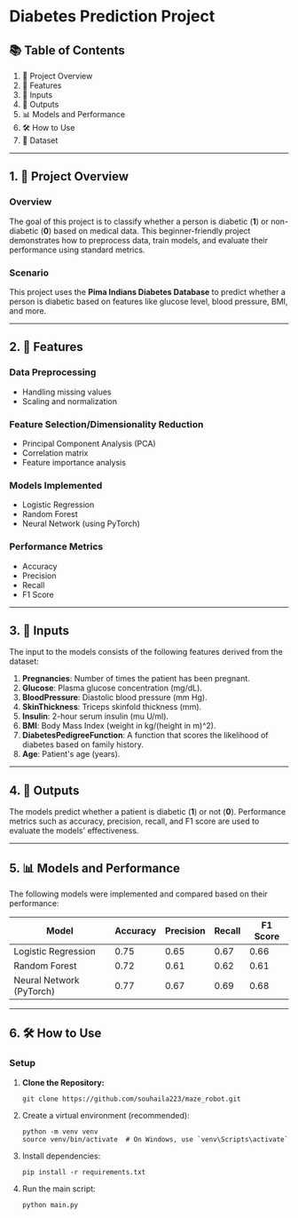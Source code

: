 # Diabetes Prediction Project

## 📚 Table of Contents

1. 📜 Project Overview  
2. 🧩 Features  
3. 🔑 Inputs  
4. 🚀 Outputs  
5. 📊 Models and Performance  
6. 🛠️ How to Use  
7. 📂 Dataset

---

## 1. 📜 Project Overview

### Overview

The goal of this project is to classify whether a person is diabetic (**1**) or non-diabetic (**0**) based on medical data. This beginner-friendly project demonstrates how to preprocess data, train models, and evaluate their performance using standard metrics.

### Scenario

This project uses the **Pima Indians Diabetes Database** to predict whether a person is diabetic based on features like glucose level, blood pressure, BMI, and more.

---

## 2. 🧩 Features

### Data Preprocessing

- Handling missing values
- Scaling and normalization

### Feature Selection/Dimensionality Reduction

- Principal Component Analysis (PCA)
- Correlation matrix
- Feature importance analysis

### Models Implemented

- Logistic Regression
- Random Forest
- Neural Network (using PyTorch)

### Performance Metrics

- Accuracy
- Precision
- Recall
- F1 Score

---

## 3. 🔑 Inputs

The input to the models consists of the following features derived from the dataset:

1. **Pregnancies**: Number of times the patient has been pregnant.
2. **Glucose**: Plasma glucose concentration (mg/dL).
3. **BloodPressure**: Diastolic blood pressure (mm Hg).
4. **SkinThickness**: Triceps skinfold thickness (mm).
5. **Insulin**: 2-hour serum insulin (mu U/ml).
6. **BMI**: Body Mass Index (weight in kg/(height in m)^2).
7. **DiabetesPedigreeFunction**: A function that scores the likelihood of diabetes based on family history.
8. **Age**: Patient's age (years).

---

## 4. 🚀 Outputs

The models predict whether a patient is diabetic (**1**) or not (**0**). Performance metrics such as accuracy, precision, recall, and F1 score are used to evaluate the models' effectiveness.

---

## 5. 📊 Models and Performance

The following models were implemented and compared based on their performance:

| **Model**                | **Accuracy** | **Precision** | **Recall** | **F1 Score** |
|--------------------------|--------------|---------------|------------|--------------|
| Logistic Regression      | 0.75         | 0.65          | 0.67       | 0.66         |
| Random Forest            | 0.72         | 0.61          | 0.62       | 0.61         |
| Neural Network (PyTorch) | 0.77         | 0.67          | 0.69       | 0.68         |

---

## 6. 🛠️ How to Use

### Setup

1. **Clone the Repository:**

   ```
   git clone https://github.com/souhaila223/maze_robot.git

   ```

2. Create a virtual environment (recommended):
   ```
   python -m venv venv
   source venv/bin/activate  # On Windows, use `venv\Scripts\activate`
   ```
3. Install dependencies:
   ```
   pip install -r requirements.txt
   ```
4. Run the main script:
   ```
   python main.py
   ```
